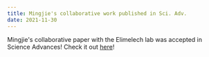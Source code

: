 ```yaml
---
title: Mingjie's collaborative work published in Sci. Adv.
date: 2021-11-30
---
```


Mingjie's collaborative paper with the Elimelech lab was accepted in Science Advances! Check it out [here](https://www.science.org/doi/10.1126/sciadv.abl5771)!

<!--more-->
